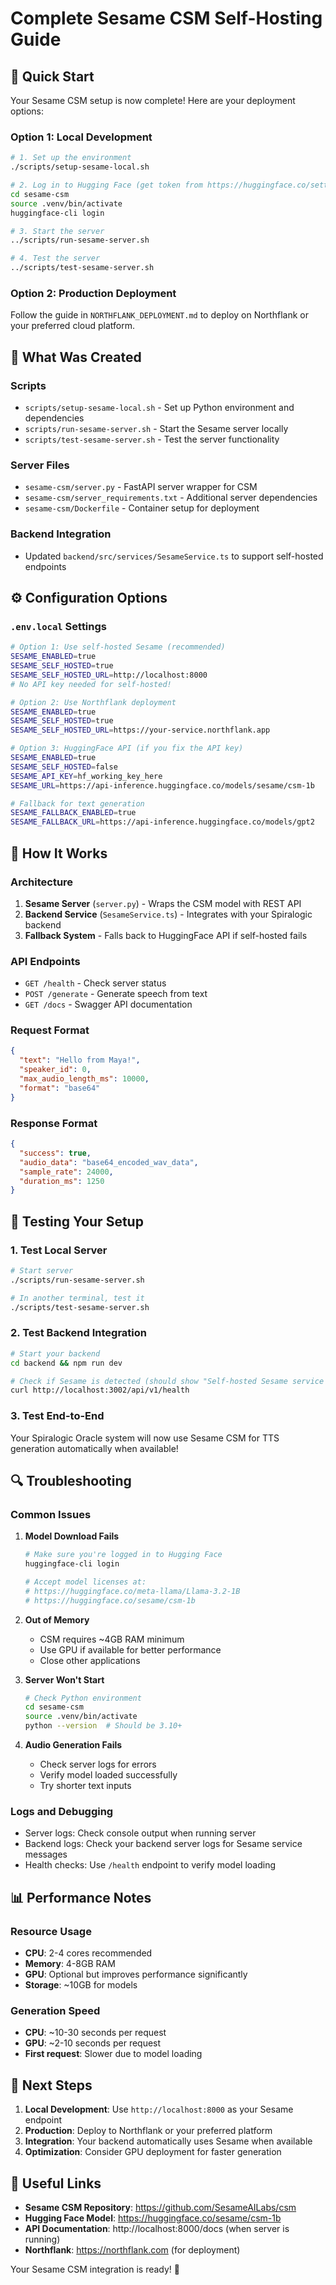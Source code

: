 # Complete Sesame CSM Self-Hosting Guide

## 🚀 Quick Start

Your Sesame CSM setup is now complete! Here are your deployment options:

### Option 1: Local Development
```bash
# 1. Set up the environment
./scripts/setup-sesame-local.sh

# 2. Log in to Hugging Face (get token from https://huggingface.co/settings/tokens)
cd sesame-csm
source .venv/bin/activate
huggingface-cli login

# 3. Start the server
../scripts/run-sesame-server.sh

# 4. Test the server
../scripts/test-sesame-server.sh
```

### Option 2: Production Deployment
Follow the guide in `NORTHFLANK_DEPLOYMENT.md` to deploy on Northflank or your preferred cloud platform.

## 📁 What Was Created

### Scripts
- `scripts/setup-sesame-local.sh` - Set up Python environment and dependencies
- `scripts/run-sesame-server.sh` - Start the Sesame server locally
- `scripts/test-sesame-server.sh` - Test the server functionality

### Server Files
- `sesame-csm/server.py` - FastAPI server wrapper for CSM
- `sesame-csm/server_requirements.txt` - Additional server dependencies
- `sesame-csm/Dockerfile` - Container setup for deployment

### Backend Integration
- Updated `backend/src/services/SesameService.ts` to support self-hosted endpoints

## ⚙️ Configuration Options

### `.env.local` Settings

```bash
# Option 1: Use self-hosted Sesame (recommended)
SESAME_ENABLED=true
SESAME_SELF_HOSTED=true
SESAME_SELF_HOSTED_URL=http://localhost:8000
# No API key needed for self-hosted!

# Option 2: Use Northflank deployment
SESAME_ENABLED=true
SESAME_SELF_HOSTED=true
SESAME_SELF_HOSTED_URL=https://your-service.northflank.app

# Option 3: HuggingFace API (if you fix the API key)
SESAME_ENABLED=true
SESAME_SELF_HOSTED=false
SESAME_API_KEY=hf_working_key_here
SESAME_URL=https://api-inference.huggingface.co/models/sesame/csm-1b

# Fallback for text generation
SESAME_FALLBACK_ENABLED=true
SESAME_FALLBACK_URL=https://api-inference.huggingface.co/models/gpt2
```

## 🔧 How It Works

### Architecture
1. **Sesame Server** (`server.py`) - Wraps the CSM model with REST API
2. **Backend Service** (`SesameService.ts`) - Integrates with your Spiralogic backend
3. **Fallback System** - Falls back to HuggingFace API if self-hosted fails

### API Endpoints
- `GET /health` - Check server status
- `POST /generate` - Generate speech from text
- `GET /docs` - Swagger API documentation

### Request Format
```json
{
  "text": "Hello from Maya!",
  "speaker_id": 0,
  "max_audio_length_ms": 10000,
  "format": "base64"
}
```

### Response Format
```json
{
  "success": true,
  "audio_data": "base64_encoded_wav_data",
  "sample_rate": 24000,
  "duration_ms": 1250
}
```

## 🧪 Testing Your Setup

### 1. Test Local Server
```bash
# Start server
./scripts/run-sesame-server.sh

# In another terminal, test it
./scripts/test-sesame-server.sh
```

### 2. Test Backend Integration
```bash
# Start your backend
cd backend && npm run dev

# Check if Sesame is detected (should show "Self-hosted Sesame service is available")
curl http://localhost:3002/api/v1/health
```

### 3. Test End-to-End
Your Spiralogic Oracle system will now use Sesame CSM for TTS generation automatically when available!

## 🔍 Troubleshooting

### Common Issues

1. **Model Download Fails**
   ```bash
   # Make sure you're logged in to Hugging Face
   huggingface-cli login
   
   # Accept model licenses at:
   # https://huggingface.co/meta-llama/Llama-3.2-1B
   # https://huggingface.co/sesame/csm-1b
   ```

2. **Out of Memory**
   - CSM requires ~4GB RAM minimum
   - Use GPU if available for better performance
   - Close other applications

3. **Server Won't Start**
   ```bash
   # Check Python environment
   cd sesame-csm
   source .venv/bin/activate
   python --version  # Should be 3.10+
   ```

4. **Audio Generation Fails**
   - Check server logs for errors
   - Verify model loaded successfully
   - Try shorter text inputs

### Logs and Debugging
- Server logs: Check console output when running server
- Backend logs: Check your backend server logs for Sesame service messages
- Health checks: Use `/health` endpoint to verify model loading

## 📊 Performance Notes

### Resource Usage
- **CPU**: 2-4 cores recommended
- **Memory**: 4-8GB RAM
- **GPU**: Optional but improves performance significantly
- **Storage**: ~10GB for models

### Generation Speed
- **CPU**: ~10-30 seconds per request
- **GPU**: ~2-10 seconds per request
- **First request**: Slower due to model loading

## 🎯 Next Steps

1. **Local Development**: Use `http://localhost:8000` as your Sesame endpoint
2. **Production**: Deploy to Northflank or your preferred platform
3. **Integration**: Your backend automatically uses Sesame when available
4. **Optimization**: Consider GPU deployment for faster generation

## 🔗 Useful Links

- **Sesame CSM Repository**: https://github.com/SesameAILabs/csm
- **Hugging Face Model**: https://huggingface.co/sesame/csm-1b
- **API Documentation**: http://localhost:8000/docs (when server is running)
- **Northflank**: https://northflank.com (for deployment)

Your Sesame CSM integration is ready! 🎉